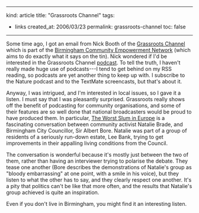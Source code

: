 -----
kind: article
title: "Grassroots Channel"
tags:
- links
created_at: 2006/03/23
permalink: grassroots-channel
toc: false
-----

<p>Some time ago, I got an email from Nick Booth of the <a href="http://www.bcen.net/page.php?identity=podcast&amp;sitemap_id=333">Grassroots Channel</a> which is part of the <a href="http://www.bcen.net/">Birmingham Community Empowerment Network</a> (which aims to do exactly what it says on the tin). Nick wondered if I'd be interested in the Grassroots Channel <a href="http://phobos.apple.com/WebObjects/MZStore.woa/wa/viewPodcast?id=82868503" title="Subscribe to the podcast in iTunes">podcast</a>. To tell the truth, I haven't really made huge use of podcasts---I tend to get behind on my RSS reading, so podcasts are yet another thing to keep up with. I subscribe to the Nature podcast and to the TextMate screencasts, but that's about it.</p>

<p>Anyway, I was intrigued, and I'm interested in local issues, so I gave it a listen. I must say that I was pleasantly surprised. Grassroots really shows off the benefit of podcasting for community organisations, and some of their features are so well done that national broadcasters would be proud to have produced them. In particular, <a href="http://www.podnosh.com/podnosh_programmes.php?ID=21">The Worst Slum in Europe</a> is a fascinating conversation between community activist Natalie Brade, and Birmingham City Councillor, Sir Albert Bore. Natalie was part of a group of residents of a seriously run-down estate, Lee Bank, trying to get improvements in their appalling living conditions from the Council.</p>

<p>The conversation is wonderful because it's mostly just between the two of them, rather than having an interviewer trying to polarise the debate. They tease one another (Bore describes the demonstrations of Natalie's group as "bloody embarrassing" at one point, with a smile in his voice), but they listen to what the other has to say, and they clearly respect one another. It's a pity that politics can't be like that more often, and the results that Natalie's group achieved is quite an inspiration.</p>

<p>Even if you don't live in Birmingham, you might find it an interesting listen.  </p>




